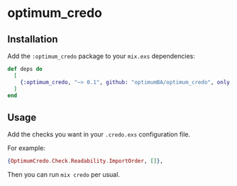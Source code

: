 # optimum_credo

## Installation

Add the `:optimum_credo` package to your `mix.exs` dependencies:

```elixir
def deps do
  [
    {:optimum_credo, "~> 0.1", github: "optimumBA/optimum_credo", only: :test, runtime: false},
  ]
end
```

## Usage

Add the checks you want in your `.credo.exs` configuration file.

For example:

```elixir
{OptimumCredo.Check.Readability.ImportOrder, []},
```

Then you can run `mix credo` per usual.
